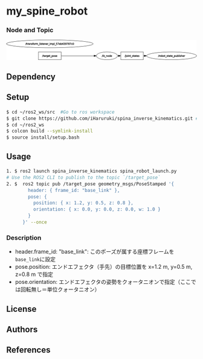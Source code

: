# my_spine_robot
### Node and Topic
![](rosgraph.png)
## Dependency

## Setup
```bash
$ cd ~/ros2_ws/src  #Go to ros workspace
$ git clone https://github.com/iHaruruki/spina_inverse_kinematics.git #clone this package
$ cd ~/ros2_ws
$ colcon build --symlink-install
$ source install/setup.bash
```
## Usage
```bash
1. $ ros2 launch spina_inverse_kinematics spina_robot_launch.py
# Use the ROS2 CLI to publish to the topic `/target_pose`
2. $  ros2 topic pub /target_pose geometry_msgs/PoseStamped '{
        header: { frame_id: "base_link" },
        pose: {
          position: { x: 1.2, y: 0.5, z: 0.8 },
          orientation: { x: 0.0, y: 0.0, z: 0.0, w: 1.0 }
        }
      }' --once
```
### Description
* header.frame_id: "base_link": このポーズが属する座標フレームを`base_link`に設定
* pose.position: エンドエフェクタ（手先）の目標位置を x=1.2 m, y=0.5 m, z=0.8 m で指定
* pose.orientation: エンドエフェクタの姿勢をクォータニオンで指定（ここでは回転無し＝単位クォータニオン）
## License
## Authors
## References
